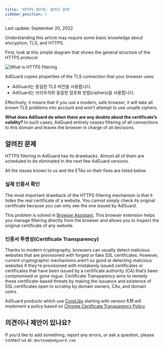 ```yaml
---
title: 'HTTPS 필터링: 알려진 문제'
sidebar_position: 2
---
```


Last update: September 20, 2022

Understanding this article may require some basic knowledge about encryption, TLS, and HTTPS.

First, look at this simple diagram that shows the general structure of the HTTPS protocol:

![What is HTTPS filtering](https://cdn.adtidy.org/public/Adguard/Blog/https/what_is_https_filtering.png)

AdGuard copies properties of the TLS connection that your browser uses:

* AdGuard는 동일한 TLS 버전을 사용합니다.
* AdGuard는 브라우저와 동일한 암호화 방법(ciphers)을 사용합니다.

Effectively, it means that if you use a modern, safe browser, it will take all known TLS problems into account and won’t attempt to use unsafe ciphers.

**What does AdGuard do when there are any doubts about the certificate’s validity?** In such cases, AdGuard entirely ceases filtering of all connections to this domain and leaves the browser in charge of all decisions.

## 알려진 문제

HTTPS filtering in AdGuard has its drawbacks. Almost all of them are scheduled to be eliminated in the next few AdGuard versions.

All the issues known to us and the ETAs on their fixes are listed below.

### 실제 인증서 확인

The most important drawback of the HTTPS filtering mechanism is that it hides the real certificate of a website. You cannot simply check its original certificate because you can only see the one issued by AdGuard.

This problem is solved in [Browser Assistant](https://adguard.com/adguard-assistant/overview.html). This browser extension helps you manage filtering directly from the browser and allows you to inspect the original certificate of any website.

### 인증서 투명성(Certificate Transparency)

Thanks to modern cryptography, browsers can usually detect malicious websites that are provisioned with forged or fake SSL certificates. However, current cryptographic mechanisms aren’t so good at detecting malicious websites if they’re provisioned with mistakenly issued certificates or certificates that have been issued by a certificate authority (CA) that’s been compromised or gone rogue. Certificate Transparency aims to remedy these certificate-based threats by making the issuance and existence of SSL certificates open to scrutiny by domain owners, CAs, and domain users.

AdGuard products which use [CoreLibs](https://github.com/AdguardTeam/CoreLibs/) starting with version **1.11** will implement a policy based on [Chrome Certificate Transparency Policy](https://googlechrome.github.io/CertificateTransparency/ct_policy.html).

## 의견이나 제안이 있나요?

If you’d like to add something, report any errors, or ask a question, please contact us at: `devteam@adguard.com`.
